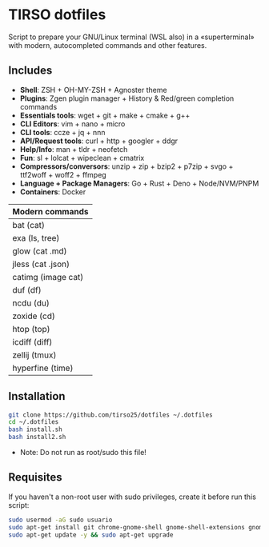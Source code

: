 # TIRSO dotfiles

Script to prepare your GNU/Linux terminal (WSL also) in a «superterminal» with modern, autocompleted commands and other features.

## Includes

- **Shell**: ZSH + OH-MY-ZSH + Agnoster theme
- **Plugins**: Zgen plugin manager + History & Red/green completion commands
- **Essentials tools**: wget + git + make + cmake + g++
- **CLI Editors**: vim + nano + micro
- **CLI tools**: ccze + jq + nnn
- **API/Request tools**: curl + http + googler + ddgr
- **Help/Info**: man + tldr + neofetch
- **Fun**: sl + lolcat + wipeclean + cmatrix
- **Compressors/conversors**: unzip + zip + bzip2 + p7zip + svgo + ttf2woff + woff2 + ffmpeg
- **Language + Package Managers**: Go + Rust + Deno + Node/NVM/PNPM
- **Containers**: Docker

| **Modern commands** |
|-|
| bat (cat) |
| exa (ls, tree) |
| glow (cat .md) |
| jless (cat .json) |
| catimg (image cat) |
| duf (df) |
| ncdu (du) |
| zoxide (cd) |
| htop (top) |
| icdiff (diff) |
| zellij (tmux) |
| hyperfine (time) |

## Installation

```bash
git clone https://github.com/tirso25/dotfiles ~/.dotfiles
cd ~/.dotfiles
bash install.sh
bash install2.sh
```

* Note: Do not run as root/sudo this file!

## Requisites

If you haven't a non-root user with sudo privileges, create it before run this script:

```bash
sudo usermod -aG sudo usuario
sudo apt-get install git chrome-gnome-shell gnome-shell-extensions gnome-tweaks
sudo apt-get update -y && sudo apt-get upgrade
```

